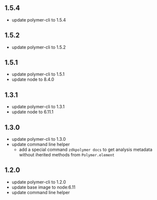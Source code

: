 ## 1.5.4
  - update polymer-cli to 1.5.4

## 1.5.2
  - update polymer-cli to 1.5.2

## 1.5.1
  - update polymer-cli to 1.5.1
  - update node to 8.4.0

## 1.3.1
  - update polymer-cli to 1.3.1
  - update node to 6.11.1
  
## 1.3.0
  
  - update polymer-cli to 1.3.0
  - update command line helper
    - add a special command `zdkpolymer docs` to get analysis metadata without iherited methods from `Polymer.element`

## 1.2.0

  - update polymer-cli to 1.2.0
  - update base image to node:6.11
  - update command line helper